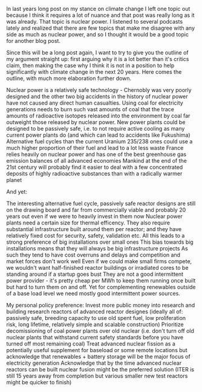 In last years long post on my stance on climate change I left one topic out because I think it requires a lot of nuance and that post was really long as it was already. That topic is nuclear power. I listened to several podcasts lately and realized that there are few topics that make me disagree with any side as much as nuclear power, and so I thought it would be a good topic for another blog post.

Since this will be a long post again, I want to try to give you the outline of my argument straight up: first arguing why it is a lot better than it's critics claim, then making the case why I think it is not in a position to help significantly with climate change in the next 20 years. Here comes the outline, with much more elaboration further down.

Nuclear power is a relatively safe technology - Chernobly was very poorly designed and the other two big accidents in the history of nuclear power have not caused any direct human casualties.
Using coal for electricity generations needs to burn such vast amounts of coal that the trace amounts of radioactive isotopes released into the environment by coal far outweight those released by nuclear power.
New power plants could be designed to be passively safe, i.e. to not require active cooling as many current power plants do (and which can lead to accidents like Fukushima)
Alternative fuel cycles than the current Uranium 235/238 ones could use a much higher proportion of their fuel and lead to a lot less waste
France relies heavily on nuclear power and has one of the best greenhouse gas emission balances of all advanced economies
Mankind at the end of the 21st century will probably find it easier to deal with a few concentrated deposits of highly radioactive substances than with a radically warmer planet

And yet:

The interesting alternative fuel cycle, passively safe reactor designs are still on the drawing board and far from commercially viable and probably 20 years out even if we were to heavily invest in them now
Nuclear power plants need a certain size for thermal efficency. They also require substantial infrastructure built around them per reactor; and they have relatively fixed cost for security, safety, validation etc. All this leads to a strong preference of big installations over small ones
This bias towards big installations means that they will always be big infrastructure projects
As such they tend to have cost overruns and delays and competition and market forces don't work well
Even if we could make small firms compete, we wouldn't want half-finished reactor buildings or irradiated cores to be standing around if a startup goes bust
They are not a good intermittent power provider - it's pretty cheap per MWh to keep them running once built but hard to turn them on and off. Yet for complementing renewables outside of a base load level we need mostly good intermittent power sources.

My personal policy preference:
Invest more public money into research and building research reactors of advanced reactor designes (ideally all of: passively safe, breeding capacity to use old spent fuel, low proliferation risk, long lifetime, relatively simple and scalable construction)
Prioritize decomissioning of coal power plants over old nuclear (i.e. don't turn off old nuclear plants that withstand current safety standards before you have turned off most remaining coal)
Treat advanced nuclear fission as a potentially useful supplement for baseload or some remote locations but acknowledge that renewables + battery storage will be the major focus of electricity generation
Acknowledge that by the time advanced nuclear reactors can be built nuclear fusion might be the preferred solution (ITER is still 15 years away from completion but various smaller new test reactors might be quicker to finish)